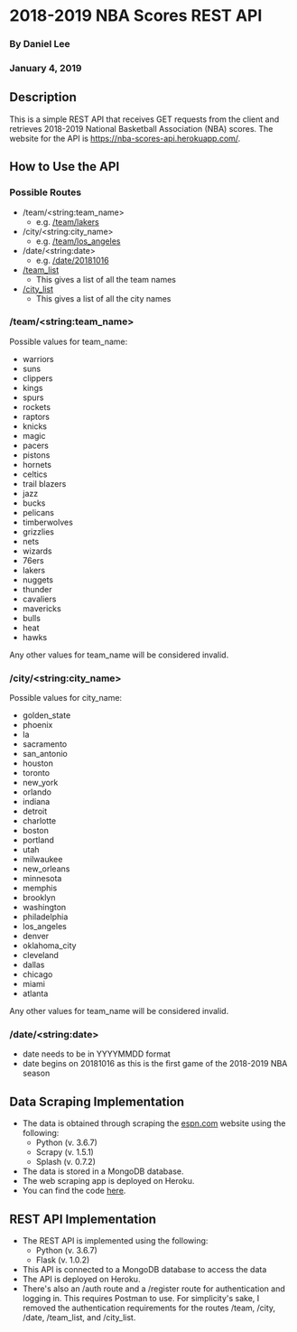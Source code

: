 <h1>2018-2019 NBA Scores REST API</h1>
	<h3>By Daniel Lee</h3>
	<h3>January 4, 2019</h3>
	<h2>Description</h2>
	<p>This is a simple REST API that receives GET requests from the client and retrieves 2018-2019 National Basketball Association (NBA) scores. The website for the API is <a href='https://nba-scores-api.herokuapp.com/'>https://nba-scores-api.herokuapp.com/</a>.</p> 
	<h2>How to Use the API</h2>
	<h3>Possible Routes</h3>
	<ul>
		<li>/team/&lt;string:team_name&gt;
			<ul>
				<li>e.g. <a href='https://nba-scores-api.herokuapp.com/team/lakers'>/team/lakers</a>
			</ul>
		<li>/city/&lt;string:city_name&gt;
			<ul>
				<li>e.g. <a href='https://nba-scores-api.herokuapp.com/city/los_angeles'>/team/los_angeles</a>
			</ul>
		<li>/date/&lt;string:date&gt;
			<ul>
				<li>e.g. <a href='https://nba-scores-api.herokuapp.com/date/20181016'>/date/20181016</a>
			</ul>
			<li><a href='https://nba-scores-api.herokuapp.com/team_list'>/team_list</a>
			<ul>
				<li>This gives a list of all the team names
			</ul>
		<li><a href='https://nba-scores-api.herokuapp.com/city_list'>/city_list</a>
			<ul>
				<li>This gives a list of all the city names
			</ul>
	</ul>
	<h3>/team/&lt;string:team_name&gt;</h3>  
	<p>Possible values for team_name:</p>
	<ul>
		<li>warriors
		<li>suns
		<li>clippers
		<li>kings
		<li>spurs
		<li>rockets
		<li>raptors
		<li>knicks
		<li>magic
		<li>pacers
		<li>pistons
		<li>hornets
		<li>celtics
		<li>trail blazers
		<li>jazz
		<li>bucks
		<li>pelicans
		<li>timberwolves
		<li>grizzlies
		<li>nets
		<li>wizards
		<li>76ers
		<li>lakers
		<li>nuggets
		<li>thunder
		<li>cavaliers
		<li>mavericks
		<li>bulls
		<li>heat
		<li>hawks
	</ul>
	<p>Any other values for team_name will be considered invalid.</p>
	<h3>/city/&lt;string:city_name&gt;</h3>  
	<p>Possible values for city_name:</p>
	<ul>
		<li>golden_state
		<li>phoenix
		<li>la
		<li>sacramento
		<li>san_antonio
		<li>houston
		<li>toronto
		<li>new_york
		<li>orlando
		<li>indiana
		<li>detroit
		<li>charlotte
		<li>boston
		<li>portland
		<li>utah
		<li>milwaukee
		<li>new_orleans
		<li>minnesota
		<li>memphis
		<li>brooklyn
		<li>washington
		<li>philadelphia
		<li>los_angeles
		<li>denver
		<li>oklahoma_city
		<li>cleveland
		<li>dallas
		<li>chicago
		<li>miami
		<li>atlanta
	</ul>
	<p>Any other values for team_name will be considered invalid.</p>
	<h3>/date/&lt;string:date&gt;</h3>
	<ul>
		<li>date needs to be in YYYYMMDD format
		<li>date begins on 20181016 as this is the first game of the 2018-2019 NBA season
	</ul>
	<h2>Data Scraping Implementation</h2>
	<ul>
		<li>The data is obtained through scraping the <a href="http://www.espn.com">espn.com</a> website using the following:
			<ul>
				<li>Python (v. 3.6.7)
				<li>Scrapy (v. 1.5.1)
				<li>Splash (v. 0.7.2)
			</ul>
		<li>The data is stored in a MongoDB database. 
		<li>The web scraping app is deployed on Heroku. 
		<li>You can find the code <a href="https://github.com/danielhanbitlee/scrape_nba_scores">here</a>.
	</ul>
	<h2>REST API Implementation</h2>
	<ul>
		<li>The REST API is implemented using the following:
		<ul>
			<li>Python (v. 3.6.7)
			<li>Flask (v. 1.0.2)
		</ul>
		<li>This API is connected to a MongoDB database to access the data
		<li>The API is deployed on Heroku.
		<li>There's also an /auth route and a /register route for authentication and logging in. This requires Postman to use. For simplicity's sake, I removed the authentication requirements for the routes /team, /city, /date, /team_list, and /city_list.
	</ul>
